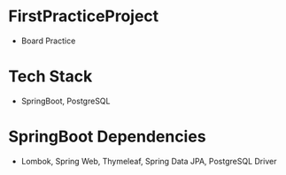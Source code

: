 # FirstPracticeProject
- Board Practice
# Tech Stack
- SpringBoot, PostgreSQL
# SpringBoot Dependencies
- Lombok, Spring Web, Thymeleaf, Spring Data JPA, PostgreSQL Driver
